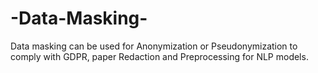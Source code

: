 # -Data-Masking-
Data masking can be used for Anonymization or Pseudonymization to comply with GDPR, paper Redaction and Preprocessing for NLP models.
